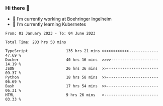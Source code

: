### Hi there 👋
- 🔭 I’m currently working at Boehringer Ingelheim
- 🌱 I’m currently learning Kubernetes

 
<!--START_SECTION:waka-->

```text
From: 01 January 2023 - To: 04 June 2023

Total Time: 283 hrs 50 mins

TypeScript                 135 hrs 21 mins >>>>>>>>>>>>-------------   47.69 %
Docker                     40 hrs 16 mins  >>>>---------------------   14.19 %
JSON                       26 hrs 36 mins  >>-----------------------   09.37 %
Python                     18 hrs 58 mins  >>-----------------------   06.69 %
Bash                       17 hrs 54 mins  >>-----------------------   06.31 %
HTML                       9 hrs 26 mins   >------------------------   03.33 %
```

<!--END_SECTION:waka-->

 
